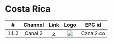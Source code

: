 <h1>Costa Rica</h1>

| #   | Channel        | Link  | Logo | EPG id |
|:---:|:--------------:|:-----:|:----:|:------:|
| 11.2 | Canal 2 |[>](https://video13.virtualtronics.com/streamer/canal2.m3u8) | <img height="20" src="https://es.m.wikipedia.org/wiki/Archivo:Repretel_2_CDR.png"/> | Canal2.co |
